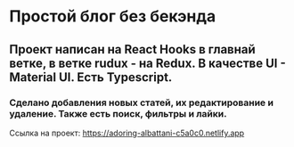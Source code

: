# Простой блог без бекэнда

## Проект написан на React Hooks в главнай ветке, в ветке rudux - на Redux. В качестве UI - Material UI. Есть Typescript.

### Сделано добавления новых статей, их редактирование и удаление. Также есть поиск, фильтры и лайки.

Ссылка на проект: https://adoring-albattani-c5a0c0.netlify.app

